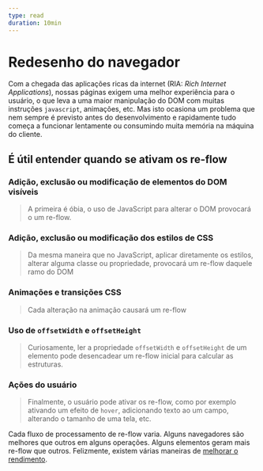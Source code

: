 ```yaml
---
type: read
duration: 10min
---
```


# Redesenho do navegador

Com a chegada das aplicações ricas da internet (RIA: *Rich Internet
Applications*), nossas páginas exigem uma melhor experiência para o usuário, o
que leva a uma maior manipulação do DOM com muitas instruções `javascript`,
animações, etc. Mas isto ocasiona um problema que nem sempre é previsto antes do
desenvolvimento e rapidamente tudo começa a funcionar lentamente ou consumindo
muita memória na máquina do cliente.

## É útil entender quando se ativam os re-flow

### Adição, exclusão ou modificação de elementos do DOM visíveis

> A primeira é óbia, o uso de JavaScript para alterar o DOM provocará o um
> re-flow.

### Adição, exclusão ou modificação dos estilos de CSS

> Da mesma maneira que no JavaScript, aplicar diretamente os estilos, alterar
> alguma classe ou propriedade, provocará um re-flow daquele ramo do DOM

### Animações e transições CSS

> Cada alteração na animação causará um re-flow

### Uso de `offsetWidth` e `offsetHeight`

> Curiosamente, ler a propriedade `offsetWidth` e `offsetHeight` de um elemento
> pode desencadear um re-flow inicial para calcular as estruturas.

### Ações do usuário

> Finalmente, o usuário pode ativar os re-flow, como por exemplo ativando um
> efeito de `hover`, adicionando texto ao um campo, alterando o tamanho de uma
> tela, etc.

Cada fluxo de processamento de re-flow varia. Alguns navegadores são melhores
que outros em alguns operações. Alguns elementos geram mais re-flow que outros.
Felizmente, existem várias maneiras de [melhorar o
rendimento](https://developers.google.com/speed/docs/insights/browser-reflow).
